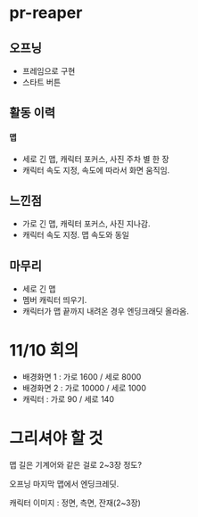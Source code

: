 # pr-reaper

## 오프닝
- 프레임으로 구현
- 스타트 버튼 

## 활동 이력
#### 맵
- 세로 긴 맵, 캐릭터 포커스, 사진 주차 별 한 장
- 캐릭터 속도 지정, 속도에 따라서 화면 움직임. 

## 느낀점
- 가로 긴 맵, 캐릭터 포커스, 사진 지나감. 
- 캐릭터 속도 지정. 맵 속도와 동일

## 마무리
- 세로 긴 맵
- 멤버 캐릭터 띄우기.
- 캐릭터가 맵 끝까지 내려온 경우 엔딩크래딧 올라옴.

# 11/10 회의
- 배경화면 1  : 가로 1600 / 세로 8000
- 배경화면 2 : 가로 10000 / 세로 1000
- 캐릭터 : 가로 90 / 세로 140

# 그리셔야 할 것

맵 길은 기계어와 같은 걸로 2~3장 정도?

오프닝
마지막 맵에서 엔딩크레딧.

캐릭터 이미지 : 정면, 측면, 잔재(2~3장)
